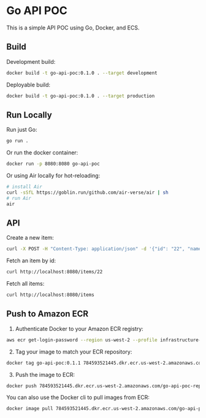 # Go API POC

This is a simple API POC using Go, Docker, and ECS.

## Build

Development build:
```bash
docker build -t go-api-poc:0.1.0 . --target development
```

Deployable build:
```bash
docker build -t go-api-poc:0.1.0 . --target production
```

## Run Locally

Run just Go:
```bash
go run .
```

Or run the docker container:
```bash
docker run -p 8080:8080 go-api-poc
```

Or using Air locally for hot-reloading:
```bash
# install Air
curl -sSfL https://goblin.run/github.com/air-verse/air | sh
# run Air
air
```

## API

Create a new item:
```bash
curl -X POST -H "Content-Type: application/json" -d '{"id": "22", "name": "🔮"}' http://localhost:8080/items
```

Fetch an item by id:
```bash
curl http://localhost:8080/items/22
```

Fetch all items:
```bash
curl http://localhost:8080/items
```

## Push to Amazon ECR

1. Authenticate Docker to your Amazon ECR registry:
```bash
aws ecr get-login-password --region us-west-2 --profile infrastructure-admin-dev | docker login --username AWS --password-stdin 784593521445.dkr.ecr.us-west-2.amazonaws.com
```

2. Tag your image to match your ECR repository:
```bash
docker tag go-api-poc:0.1.1 784593521445.dkr.ecr.us-west-2.amazonaws.com/go-api-poc-repository:0.1.1
```

3. Push the image to ECR:
```bash
docker push 784593521445.dkr.ecr.us-west-2.amazonaws.com/go-api-poc-repository:0.1.1
```

You can also use the Docker cli to pull images from ECR:
```bash
docker image pull 784593521445.dkr.ecr.us-west-2.amazonaws.com/go-api-poc-repository:0.1.1
```

